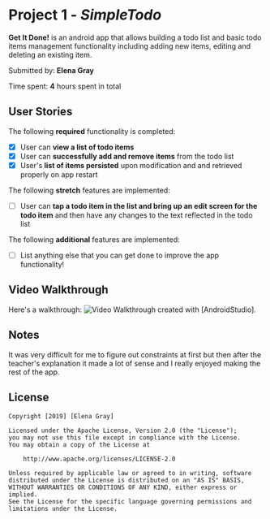 # Project 1 - *SimpleTodo*

**Get It Done!** is an android app that allows building a todo list and basic todo items management functionality including adding new items, editing and deleting an existing item.

Submitted by: **Elena Gray**

Time spent: **4** hours spent in total

## User Stories

The following **required** functionality is completed:

* [X] User can **view a list of todo items**
* [X] User can **successfully add and remove items** from the todo list
* [X] User's **list of items persisted** upon modification and and retrieved properly on app restart

The following **stretch** features are implemented:

* [ ] User can **tap a todo item in the list and bring up an edit screen for the todo item** and then have any changes to the text reflected in the todo list

The following **additional** features are implemented:

* [ ] List anything else that you can get done to improve the app functionality!

## Video Walkthrough

Here's a walkthrough:
<img src='https://github.com/elenagray/SimpleTodo/blob/master/walkthrough.gif' title='Video Walkthrough' width='' alt='Video Walkthrough' />
created with [AndroidStudio].

## Notes

It was very difficult for me to figure out constraints at first but then after the teacher's explanation it made a lot of sense 
and I really enjoyed making the rest of the app. 

## License

    Copyright [2019] [Elena Gray]

    Licensed under the Apache License, Version 2.0 (the "License");
    you may not use this file except in compliance with the License.
    You may obtain a copy of the License at

        http://www.apache.org/licenses/LICENSE-2.0

    Unless required by applicable law or agreed to in writing, software
    distributed under the License is distributed on an "AS IS" BASIS,
    WITHOUT WARRANTIES OR CONDITIONS OF ANY KIND, either express or implied.
    See the License for the specific language governing permissions and
    limitations under the License.
